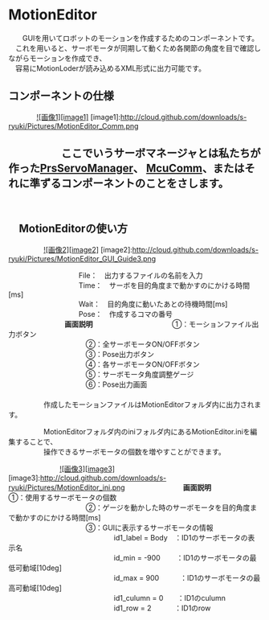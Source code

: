 MotionEditor
============
　　GUIを用いてロボットのモーションを作成するためのコンポーネントです。  
　これを用いると、サーボモータが同期して動くため各関節の角度を目で確認しながらモーションを作成でき、  
　容易にMotionLoderが読み込めるXML形式に出力可能です。  

コンポーネントの仕様
--------------------
　　　　[![画像1][image1]](http://cloud.github.com/downloads/s-ryuki/Pictures/MotionEditor_Comm.png)
[image1]:http://cloud.github.com/downloads/s-ryuki/Pictures/MotionEditor_Comm.png

　　　　　ここでいうサーボマネージャとは私たちが作った[PrsServoManager](https://github.com/s-ryuki/PrsServoManager)、
[McuComm](http://github.com/s-ryuki/McuComm)、またはそれに準ずるコンポーネントのことをさします。  
　  
　  
　MotionEditorの使い方
----------------------
　　　　　[![画像2][image2]](http://cloud.github.com/downloads/s-ryuki/Pictures/MotionEditor_GUI_Guide3.png)
[image2]:http://cloud.github.com/downloads/s-ryuki/Pictures/MotionEditor_GUI_Guide3.png
  
　　　　　　　　　　File：　出力するファイルの名前を入力  
　　　　　　　　　　Time：　サーボを目的角度まで動かすのにかける時間[ms]  
　　　　　　　　　　Wait：　目的角度に動いたあとの待機時間[ms]  
　　　　　　　　　　Pose：　作成するコマの番号  
　　　　　　　　**画面説明**
　　　　　　　　　　　①：モーションファイル出力ボタン  
　　　　　　　　　　　②：全サーボモータON/OFFボタン  
　　　　　　　　　　　③：Pose出力ボタン  
　　　　　　　　　　　④：各サーボモータON/OFFボタン  
　　　　　　　　　　　⑤：サーボモータ角度調整ゲージ  
　　　　　　　　　　　⑥：Pose出力画面  
　  
　　　　　作成したモーションファイルはMotionEditorフォルダ内に出力されます。  

　　　　　MotionEditorフォルダ内のiniフォルダ内にあるMotionEditor.iniを編集することで、  
　　　　　操作できるサーボモータの個数を増やすことができます。  

　　　　　　　 [![画像3][image3]](http://cloud.github.com/downloads/s-ryuki/Pictures/MotionEditor_ini.png)
[image3]:http://cloud.github.com/downloads/s-ryuki/Pictures/MotionEditor_ini.png
　　　　　　　　**画面説明**
　　　　　　　　　　　①：使用するサーボモータの個数  
　　　　　　　　　　　②：ゲージを動かした時のサーボモータを目的角度まで動かすのにかける時間[ms]  
　　　　　　　　　　　③：GUIに表示するサーボモータの情報  
　　　　　　　　　　　　　　　id1_label = Body　：ID1のサーボモータの表示名  
　　　　　　　　　　　　　　　id_min = -900 　　：ID1のサーボモータの最低可動域[10deg]  
　　　　　　　　　　　　　　　id_max = 900　　　：ID1のサーボモータの最高可動域[10deg]  
　　　　　　　　　　　　　　　id1_culumn = 0　　：ID1のculumn  
　　　　　　　　　　　　　　　id1_row = 2　　　 ：ID1のrow  　　　　　　　　　　　　　　　